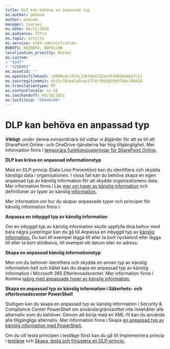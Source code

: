 ```yaml
---
title: DLP kan behöva en anpassad typ
ms.author: pebaum
author: pebaum
manager: laurawi
ms.date: 04/21/2020
ms.audience: ITPro
ms.topic: article
ms.service: o365-administration
ROBOTS: NOINDEX, NOFOLLOW
localization_priority: Normal
ms.custom:
- "1647"
- "3200001"
ms.assetid: ''
ms.openlocfilehash: c0996e0cc923c13b7de3752ac6534026e8627c51
ms.sourcegitcommit: dcd1c76ced1a0cec27f4cf8d383593760c198424
ms.translationtype: MT
ms.contentlocale: sv-SE
ms.lasthandoff: 09/18/2021
ms.locfileid: "59446709"
---
```

# <a name="dlp-might-need-a-custom-type"></a>DLP kan behöva en anpassad typ

**Viktigt**: under denna extraordinära tid vidtar vi åtgärder för att se till att SharePoint Online- och OneDrive-tjänsterna har hög tillgänglighet. Mer information finns i [temporära funktionsjusteringar för SharePoint Online](https://aka.ms/ODSPAdjustments).

**DLP kan kräva en anpassad informationstyp**

Med en DLP-princip (Data Loss Prevention) kan du identifiera och skydda känsliga data i organisationen. I vissa fall kan du behöva skapa en egen anpassad typ av känslig information för att skydda organisationens data. Mer information finns i Läs [mer om typer av känslig information](https://docs.microsoft.com/microsoft-365/compliance/sensitive-information-type-learn-about) och definitioner av typer av känslig [information.](https://docs.microsoft.com/microsoft-365/compliance/sensitive-information-type-entity-definitions)

Mer information om hur du skapar anpassade typer och principer för känslig information finns i: 

**Anpassa en inbyggd typ av känslig information**

Om en inbyggd typ av känslig information skulle uppfylla dina behov med bara några justeringar kan du gå till Anpassa en inbyggd typ av [känslig information.](https://docs.microsoft.com/microsoft-365/compliance/customize-a-built-in-sensitive-information-type) Du kan till exempel lägga till eller ta bort nyckelord eller lägga till eller ta bort stödbevis, till exempel ett datum eller en adress.

**Skapa en anpassad känslig informationstyp**

Men om du behöver identifiera och skydda en annan typ av känslig information helt och hållet kan du skapa en anpassad typ av känslig information i Microsoft 365 Efterlevnadscenter. Mer information finns i Komma [igång med anpassade typer av känslig information.](https://docs.microsoft.com/microsoft-365/compliance/customize-a-built-in-sensitive-information-type)

**Skapa en anpassad typ av känslig information i Säkerhets- och efterlevnadscenter PowerShell**

Slutligen kan du skapa en anpassad typ av känslig information i Security & Compliance Center PowerShell om användargränssnittet inte innehåller alla alternativ som du behöver. Genom att börja med en XML-fil kan du använda alla tillgängliga alternativ. Mer information finns i Skapa [en anpassad typ av känslig information med PowerShell.](https://docs.microsoft.com/microsoft-365/compliance/create-a-custom-sensitive-information-type-in-scc-powershell)

Om du vill testa principen i testläge först kan du gå till Implementera princip i [testläge](https://docs.microsoft.com/microsoft-365/compliance/dlp-learn-about-dlp#implement-policy-in-test-mode) och [Skapa, testa och finjustera en DLP-princip.](https://docs.microsoft.com/microsoft-365/compliance/create-test-tune-dlp-policy) 